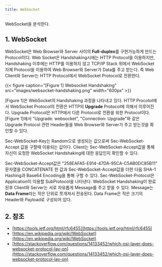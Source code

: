 ```yaml
---
title: WebSocket
---
```


WebSocket을 분석한다.

## 1. WebSocket

WebSocket은 Web Browser와 Server 사이의 **Full-duplex**를 구현가능하게 만드는 Protocol이다. Web Socket은 Handshaking시에는 HTTP Protocol을 이용하지만, Handshaking 이후에는 HTTP를 이용하지 않고 TCP/IP Stack 위에서 WebSocket 자체 Protocol을 이용하여 Web Browser와 Server가 Data를 주고 받는다. 즉 Web Client와 Server는 HTTP Protocol에서 WebSocket Protocol로 전환한다.

{{< figure caption="[Figure 1] Websocket Handshaking" src="images/websocket-handshaking.png" width="600px" >}}

[Figure 1]은 WebSocket의 Handshaking 과정을 나타내고 있다. HTTP Procotol에서 WebSocket Protocol의 전환은 HTTP의 **Upgrade** Protocol에 의해서 이루어진다. Upgrade Protocol은 HTTP에서 다른 Protocol로 전환을 위한 Protocol이다. [Figure 1]에서 "Upgrade: websocket", "Connection: Upgrade"와 같은 Upgrade Protocol 관련 Header들을 Web Browser와 Server가 주고 받는것을 확인할 수 있다.

Sec-WebSocket-Key는 Random으로 생성되는 값으로써 Sec-WebSocket-Accept 값을 구할때 이용되는 값이다. Client는 Sec-WebSocket-Accept값을 통해 자신이 요청한 WebSocket Handshaking에 대한 응답인지 확인할 수 있다.

Sec-WebSocket-Accept값은 "258EAFA5-E914-47DA-95CA-C5AB0DC85B11" 문자열을 CONCATENATE 한 값과 Sec-WebSocket-Accept값을 더한 다음 SHA-1 Hashing과 Base64 Encoding을 통해 구할 수 있다. Sec-WebSocket-Protocol은 Application이 이용할 SubProtocol을 나타낸다. WebSocket Handshaking이 완료된후 Client와 Server는 서로 자유롭게 Message를 주고 받을 수 있다. Message는 **Data Frame**라는 작은 단위로 쪼개져서 전송된다. Data Frame은 작은 크기의 Header와 Payload로 구성되어 있다.

## 2. 참조
* [https://tools.ietf.org/html/rfc6455](https://tools.ietf.org/html/rfc6455)
* [https://en.wikipedia.org/wiki/WebSocket](https://en.wikipedia.org/wiki/WebSocket)
* [https://stackoverflow.com/questions/14133452/which-osi-layer-does-websocket-protocol-lay-on](https://stackoverflow.com/questions/14133452/which-osi-layer-does-websocket-protocol-lay-on)
